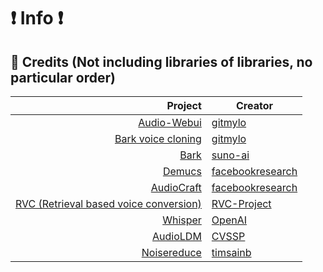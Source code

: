 <h1 class="center-h">❗ Info ❗</h1>
<h2 class='center-h'>🧾 Credits (Not including libraries of libraries, no particular order)</h2>

|                                                                                                         Project | Creator                                                 |
|----------------------------------------------------------------------------------------------------------------:|---------------------------------------------------------|
|                                                           [Audio-Webui](https://github.com/gitmylo/audio-webui) | [gitmylo](https://github.com/gitmylo/audio-webui)       |
|                            [Bark voice cloning](https://github.com/gitmylo/bark-voice-cloning-HuBERT-quantizer) | [gitmylo](https://github.com/gitmylo)                   |
|                                                                         [Bark](https://github.com/suno-ai/bark) | [suno-ai](https://github.com/suno-ai)                   |
|                                                            [Demucs](https://github.com/facebookresearch/demucs) | [facebookresearch](https://github.com/facebookresearch) |
|                                                    [AudioCraft](https://github.com/facebookresearch/audiocraft) | [facebookresearch](https://github.com/facebookresearch) |
| [RVC (Retrieval based voice conversion)](https://github.com/RVC-Project/Retrieval-based-Voice-Conversion-WebUI) | [RVC-Project](https://github.com/RVC-Project)           |
|                                                                    [Whisper](https://github.com/openai/whisper) | [OpenAI](https://github.com/openai)                     |
|                                                                [AudioLDM](https://github.com/haoheliu/AudioLDM) | [CVSSP](https://huggingface.co/cvssp)                   |
|                                                          [Noisereduce](https://github.com/timsainb/noisereduce) | [timsainb](https://github.com/timsainb/noisereduce)     |
